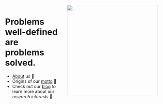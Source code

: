 <img align='right' src='https://user-images.githubusercontent.com/118541082/210111399-71790dba-0e1c-498b-8320-a670a6d89840.jpg' width='300'>

<h1>
  Problems <br>
  well-defined <br>
  are <br>
  problems <br> 
  solved.
</h1>

+ [About](https://diogenesanalytics.com/about.html) us :game_die:
+ Origins of our [motto](https://youtu.be/_GP9OpZPUYc) :game_die:
+ Check out our [blog](https://diogenesanalytics.com/blog.html) to learn more about our *research interests* :game_die:

<!---
DiogenesAnalytics/DiogenesAnalytics is a ✨ special ✨ repository because its `README.md` (this file) appears on your GitHub profile.
You can click the Preview link to take a look at your changes.
--->
